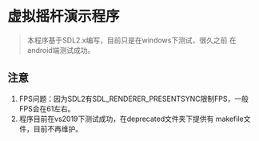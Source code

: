 ﻿# 虚拟摇杆演示程序
>本程序基于SDL2.x编写，目前只是在windows下测试，很久之前
>在android端测试成功。


## 注意
1. FPS问题：因为SDL2有SDL_RENDERER_PRESENTSYNC限制FPS，一般FPS会在61左右。
2. 程序目前在vs2019下测试成功，在deprecated文件夹下提供有
makefile文件，目前不再维护。